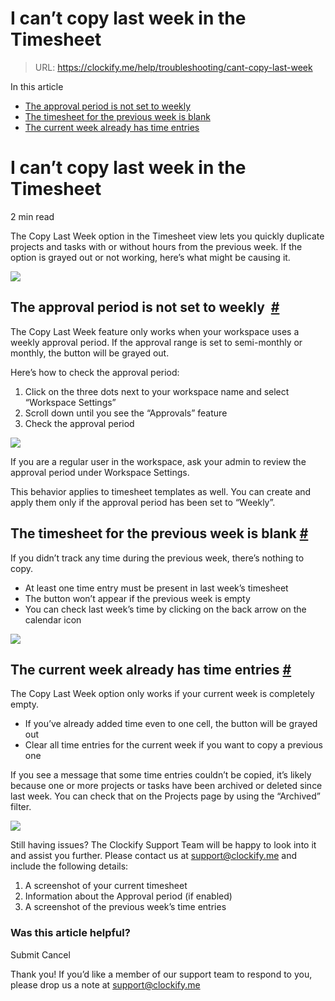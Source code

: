 # I can’t copy last week in the Timesheet

> URL: https://clockify.me/help/troubleshooting/cant-copy-last-week

In this article

* [The approval period is not set to weekly](#the-approval-period-is-not-set-to-weekly )
* [The timesheet for the previous week is blank](#the-timesheet-for-the-previous-week-is-blank)
* [The current week already has time entries](#the-current-week-already-has-time-entries)

# I can’t copy last week in the Timesheet

2 min read

The Copy Last Week option in the Timesheet view lets you quickly duplicate projects and tasks with or without hours from the previous week. If the option is grayed out or not working, here’s what might be causing it.

![](https://clockify.me/help/wp-content/uploads/2025/06/AD_4nXeMJFG4u3RsZCWMNeV2IlbeTJTKTjEnaV9VYZ4pS-LrcXFMb2bOeW74j6FVkW934zp66hNfZsjDUmehJ-rjrcK5OhcZ0BXUnFH4jvKUnddd5qsPHKSceMl__8fCZqlAzPjOwvETyQ.png)

## The approval period is not set to weekly  [#](#the-approval-period-is-not-set-to-weekly)

The Copy Last Week feature only works when your workspace uses a weekly approval period. If the approval range is set to semi-monthly or monthly, the button will be grayed out.

Here’s how to check the approval period:

1. Click on the three dots next to your workspace name and select “Workspace Settings”
2. Scroll down until you see the “Approvals” feature
3. Check the approval period

![](https://clockify.me/help/wp-content/uploads/2025/06/AD_4nXd18NL9mEoHTVLbMpN4gosaZYhQGz0C0wM_dBCGDG7IMgwz4U5gLTdYxX_wHHAuUC6A1LhHsIonm9p0LYPKx9nBQVuoCdfcOsRGVNprKGp01w1ajI8MPr_yaNt77V6Boofy3DVGNA.png)

If you are a regular user in the workspace, ask your admin to review the approval period under Workspace Settings.

This behavior applies to timesheet templates as well. You can create and apply them only if the approval period has been set to “Weekly”.

## The timesheet for the previous week is blank [#](#the-timesheet-for-the-previous-week-is-blank)

If you didn’t track any time during the previous week, there’s nothing to copy.

* At least one time entry must be present in last week’s timesheet
* The button won’t appear if the previous week is empty
* You can check last week’s time by clicking on the back arrow on the calendar icon

![](https://clockify.me/help/wp-content/uploads/2025/06/AD_4nXegHzev9O9VLM1G8v6g3-MF24bGKDU7em6Vu_FnqPjDigtuF5TNQ9CQbPz3cvZ4s3KNRO8g-2GP8CvtEf4ovhini-Ee3CTtrtUessw15eWoSRJDrk5TDio7sVGz563JAW-qEHfnA.png)

## The current week already has time entries [#](#the-current-week-already-has-time-entries)

The Copy Last Week option only works if your current week is completely empty.

* If you’ve already added time even to one cell, the button will be grayed out
* Clear all time entries for the current week if you want to copy a previous one

If you see a message that some time entries couldn’t be copied, it’s likely because one or more projects or tasks have been archived or deleted since last week. You can check that on the Projects page by using the “Archived” filter.

![](https://clockify.me/help/wp-content/uploads/2025/06/AD_4nXeTJSDP-nUpch_nPTXuoJ-7vFU8CDDEAxQL0DFFNBoChjPQgzQzNCYhhkuRuG70ETTmbjj4_b_oG-1GmC5wdlu6liRPdUZzv0OzzOeWygSzScJ_8C3IF9CknIniwNMRPNS_VjfXRw.png)

Still having issues? The Clockify Support Team will be happy to look into it and assist you further. Please contact us at support@clockify.me and include the following details:

1. A screenshot of your current timesheet
2. Information about the Approval period (if enabled)
3. A screenshot of the previous week’s time entries

### Was this article helpful?

Submit
Cancel

Thank you! If you’d like a member of our support team to respond to you, please drop us a note at support@clockify.me
